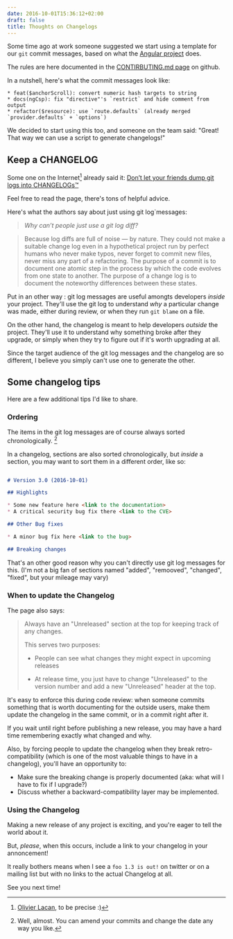 ```yaml
---
date: 2016-10-01T15:36:12+02:00
draft: false
title: Thoughts on Changelogs
---
```


Some time ago at work someone suggested we start using a template for our `git`
commit messages, based on what the [Angular project](https://angularjs.org/) does.

The rules are here documented in the [CONTIRBUTING.md page](
https://github.com/angular/angular.js/blob/master/CONTRIBUTING.md#commit-message-format)
on github.

In a nutshell, here's what the commit messages look like:

```
* feat($anchorScroll): convert numeric hash targets to string
* docs(ngCsp): fix "directive"'s `restrict` and hide comment from output
* refactor($resource): use `route.defaults` (already merged `provider.defaults` + `options`)
```

We decided to start using this too, and someone on the team said:
"Great! That way we can use a script to generate changelogs!"

<!--more-->

## Keep a CHANGELOG

Some one on the Internet[^1] already said it:
[Don’t let your friends dump git logs into CHANGELOGs™](
http://keepachangelog.com/en")

Feel free to read the page, there's tons of helpful advice.

Here's what the authors say about just using git log`messages:

> _Why can’t people just use a git log diff?_

> Because log diffs are full of noise —  by nature. They could not make a
> suitable change log even in a hypothetical project run by perfect humans who
> never make typos, never forget to commit new files, never miss any part of a
> refactoring. The purpose of a commit is to document one atomic step in the
> process by which the code evolves from one state to another. The purpose of a
> change log is to document the noteworthy differences between these states.

Put in an other way : git log messages are useful amongts developers _inside_
your project. They'll use the git log to understand _why_ a particular change
was made, either during review, or when they run `git blame` on a file.

On the other hand, the changelog is meant to help developers _outside_ the
project. They'll use it to understand why something broke after they upgrade,
or simply when they try to figure out if it's worth upgrading at all.

Since the target audience of the git log messages and the changelog are so
different, I believe you simply can't use one to generate the other.

## Some changelog tips

Here are a few additional tips I'd like to share.

### Ordering

The items in the git log messages are of course always sorted chronologically.
[^2]

In a changelog, sections are also sorted chronologically, but
_inside_ a section, you may want to sort them in a different order, like so:

```markdown

# Version 3.0 (2016-10-01)

## Highlights

* Some new feature here <link to the documentation>
* A critical security bug fix there <link to the CVE>

## Other Bug fixes

* A minor bug fix here <link to the bug>

## Breaking changes

```

That's an other good reason why you can't directly use git log messages for this.
(I'm not a big fan of sections named "added", "remooved", "changed", "fixed", but your
mileage may vary)

### When to update the Changelog

The page also says:

> Always have an "Unreleased" section at the top for keeping track of any
> changes.
>
> This serves two purposes:
>
> * People can see what changes they might expect in upcoming releases
>
> * At release time, you just have to change "Unreleased" to the version number and add
> a new "Unreleased" header at the top.

It's easy to enforce this during code review: when someone commits something
that is worth documenting for the outside users, make them update the changelog
in the same commit, or in a commit right after it.

If you wait until right before publishing a new release, you may have a hard
time remembering exactly what changed and why.

Also, by forcing people to update the changelog when they break
retro-compatibility (which is one of the most valuable things to have in a
changelog), you'll have an opportunity to:

* Make sure the breaking change is properly documented (aka: what will I have to
  fix if I upgrade?)
* Discuss whether a backward-compatibility layer may be implemented.

### Using the Changelog

Making a new release of any project is exciting, and you're eager to tell the
world about it.

But, *please*, when this occurs, include a link to your changelog in your
annoncement!

It really bothers means when I see a `foo 1.3 is out!` on twitter or on a
mailing list but with no links to the actual Changelog at all.

See you next time!

[^1]: [Olivier Lacan](http://olivierlacan.com/), to be precise :)
[^2]: Well, almost. You can amend your commits and change the date any way you like.
